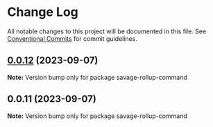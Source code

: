 # Change Log

All notable changes to this project will be documented in this file.
See [Conventional Commits](https://conventionalcommits.org) for commit guidelines.

## [0.0.12](https://github.com/savage181855/savage-libs/compare/savage-rollup-command@0.0.11...savage-rollup-command@0.0.12) (2023-09-07)

**Note:** Version bump only for package savage-rollup-command

## 0.0.11 (2023-09-07)

**Note:** Version bump only for package savage-rollup-command

